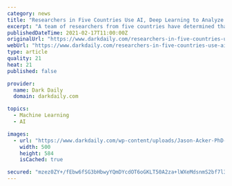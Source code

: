 ```yaml
---
category: news
title: "Researchers in Five Countries Use AI, Deep Learning to Analyze and Monitor the Quality of Donated Red Blood Cells Stored for Transfusions"
excerpt: "A team of researchers from five countries have determined that artificial intelligence can be used to accurately analyze and categorize the quality of red blood cells, which could improve transfusion medicine."
publishedDateTime: 2021-02-17T11:00:00Z
originalUrl: "https://www.darkdaily.com/researchers-in-five-countries-use-ai-deep-learning-to-analyze-and-monitor-the-quality-of-donated-red-blood-cells-stored-for-transfusions/"
webUrl: "https://www.darkdaily.com/researchers-in-five-countries-use-ai-deep-learning-to-analyze-and-monitor-the-quality-of-donated-red-blood-cells-stored-for-transfusions/"
type: article
quality: 21
heat: 21
published: false

provider:
  name: Dark Daily
  domain: darkdaily.com

topics:
  - Machine Learning
  - AI

images:
  - url: "https://www.darkdaily.com/wp-content/uploads/Jason-Acker-PhD-University-Alberta-500w@72ppi.jpg"
    width: 500
    height: 584
    isCached: true

secured: "mzez0ZY+/fEbw6fSG3bHbwyYQmDYcdOT6oGKLT50A2za+lWXeMdsnmS2bf7l3fTe2q2tHPU1xGb9N94BgE8RU9rSOVqQ1+iIqkHeWgbLq8yqt8XBASXYnbcjmAbWN6vXSk2VxgrL9SK1zdJ+JQrf/QSxz9/Rd/mcnIFjmiWHudileBTYNF8pQwepyqdoUuLhPQVrL89UCuEjPW23SugOkHw2vy1Q97rtpnIApw6UjsvAcBDjdlZL/97X9NjGbVUsC1f/xQV/XbKJvFrdgtqlHwSud+WcVt4aRKrrrEAPGx/kVtXiv1Yu1VyeQWxAdEliD1um9QHckdP4UpIhAg0iXOJudhhNi8i+DWKdKk4+qhY=;QDCjKm3O0U9wDJ95A1BJ8A=="
---
```


